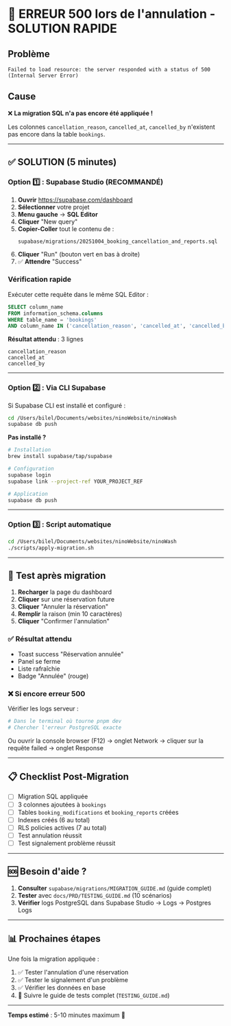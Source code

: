 # 🚨 ERREUR 500 lors de l'annulation - SOLUTION RAPIDE

## Problème
```
Failed to load resource: the server responded with a status of 500 (Internal Server Error)
```

## Cause
❌ **La migration SQL n'a pas encore été appliquée !**

Les colonnes `cancellation_reason`, `cancelled_at`, `cancelled_by` n'existent pas encore dans la table `bookings`.

---

## ✅ SOLUTION (5 minutes)

### Option 1️⃣ : Supabase Studio (RECOMMANDÉ)

1. **Ouvrir** https://supabase.com/dashboard
2. **Sélectionner** votre projet
3. **Menu gauche** → **SQL Editor**
4. **Cliquer** "New query"
5. **Copier-Coller** tout le contenu de :
   ```
   supabase/migrations/20251004_booking_cancellation_and_reports.sql
   ```
6. **Cliquer** "Run" (bouton vert en bas à droite)
7. ✅ **Attendre** "Success"

### Vérification rapide
Exécuter cette requête dans le même SQL Editor :
```sql
SELECT column_name 
FROM information_schema.columns 
WHERE table_name = 'bookings' 
AND column_name IN ('cancellation_reason', 'cancelled_at', 'cancelled_by');
```

**Résultat attendu** : 3 lignes
```
cancellation_reason
cancelled_at
cancelled_by
```

---

### Option 2️⃣ : Via CLI Supabase

Si Supabase CLI est installé et configuré :

```bash
cd /Users/bilel/Documents/websites/ninoWebsite/ninoWash
supabase db push
```

**Pas installé ?**
```bash
# Installation
brew install supabase/tap/supabase

# Configuration
supabase login
supabase link --project-ref YOUR_PROJECT_REF

# Application
supabase db push
```

---

### Option 3️⃣ : Script automatique

```bash
cd /Users/bilel/Documents/websites/ninoWebsite/ninoWash
./scripts/apply-migration.sh
```

---

## 🧪 Test après migration

1. **Recharger** la page du dashboard
2. **Cliquer** sur une réservation future
3. **Cliquer** "Annuler la réservation"
4. **Remplir** la raison (min 10 caractères)
5. **Cliquer** "Confirmer l'annulation"

### ✅ Résultat attendu
- Toast success "Réservation annulée"
- Panel se ferme
- Liste rafraîchie
- Badge "Annulée" (rouge)

### ❌ Si encore erreur 500
Vérifier les logs serveur :
```bash
# Dans le terminal où tourne pnpm dev
# Chercher l'erreur PostgreSQL exacte
```

Ou ouvrir la console browser (F12) → onglet Network → cliquer sur la requête failed → onglet Response

---

## 📋 Checklist Post-Migration

- [ ] Migration SQL appliquée
- [ ] 3 colonnes ajoutées à `bookings`
- [ ] Tables `booking_modifications` et `booking_reports` créées
- [ ] Indexes créés (6 au total)
- [ ] RLS policies actives (7 au total)
- [ ] Test annulation réussit
- [ ] Test signalement problème réussit

---

## 🆘 Besoin d'aide ?

1. **Consulter** `supabase/migrations/MIGRATION_GUIDE.md` (guide complet)
2. **Tester** avec `docs/PRD/TESTING_GUIDE.md` (10 scénarios)
3. **Vérifier** logs PostgreSQL dans Supabase Studio → Logs → Postgres Logs

---

## 📊 Prochaines étapes

Une fois la migration appliquée :
1. ✅ Tester l'annulation d'une réservation
2. ✅ Tester le signalement d'un problème
3. ✅ Vérifier les données en base
4. 📝 Suivre le guide de tests complet (`TESTING_GUIDE.md`)

---

**Temps estimé** : 5-10 minutes maximum 🚀
